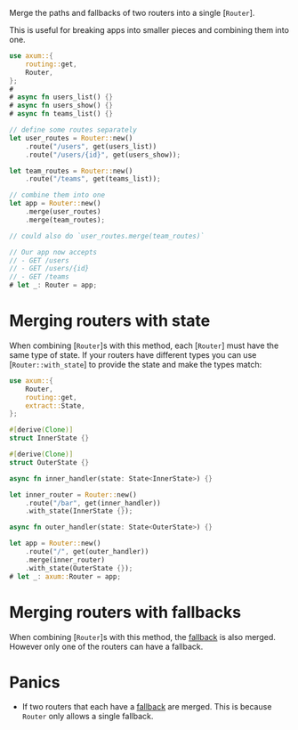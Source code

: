 Merge the paths and fallbacks of two routers into a single [`Router`].

This is useful for breaking apps into smaller pieces and combining them
into one.

```rust
use axum::{
    routing::get,
    Router,
};
#
# async fn users_list() {}
# async fn users_show() {}
# async fn teams_list() {}

// define some routes separately
let user_routes = Router::new()
    .route("/users", get(users_list))
    .route("/users/{id}", get(users_show));

let team_routes = Router::new()
    .route("/teams", get(teams_list));

// combine them into one
let app = Router::new()
    .merge(user_routes)
    .merge(team_routes);

// could also do `user_routes.merge(team_routes)`

// Our app now accepts
// - GET /users
// - GET /users/{id}
// - GET /teams
# let _: Router = app;
```

# Merging routers with state

When combining [`Router`]s with this method, each [`Router`] must have the
same type of state. If your routers have different types you can use
[`Router::with_state`] to provide the state and make the types match:

```rust
use axum::{
    Router,
    routing::get,
    extract::State,
};

#[derive(Clone)]
struct InnerState {}

#[derive(Clone)]
struct OuterState {}

async fn inner_handler(state: State<InnerState>) {}

let inner_router = Router::new()
    .route("/bar", get(inner_handler))
    .with_state(InnerState {});

async fn outer_handler(state: State<OuterState>) {}

let app = Router::new()
    .route("/", get(outer_handler))
    .merge(inner_router)
    .with_state(OuterState {});
# let _: axum::Router = app;
```

# Merging routers with fallbacks

When combining [`Router`]s with this method, the [fallback](Router::fallback) is also merged.
However only one of the routers can have a fallback.

# Panics

- If two routers that each have a [fallback](Router::fallback) are merged. This
  is because `Router` only allows a single fallback.
